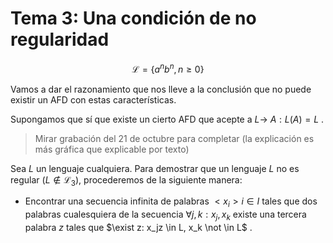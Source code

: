 # Tema 3: Una condición de no regularidad

$$
\mathcal{L}=\{a^nb^n, n \geq 0\}
$$

Vamos a dar el razonamiento que nos lleve a la conclusión que no puede existir un AFD con estas características.

Supongamos que sí que existe un cierto AFD que acepte a $L\rightarrow$ $A:L(A)=L$ .



> Mirar grabación del 21 de octubre para completar (la explicación es más gráfica que  explicable por texto)



Sea $L$ un lenguaje cualquiera. Para demostrar que un lenguaje $L$ no es regular ($L \not \in \mathscr{L}_3$), procederemos de la siguiente manera:

* Encontrar una secuencia infinita de palabras $<x_i> i \in I$ tales que dos palabras cualesquiera de la secuencia $\forall j, k: x_j,x_k$ existe una tercera palabra $z$ tales que $\exist z: x_jz \in L, x_k \not \in L$ .



  

